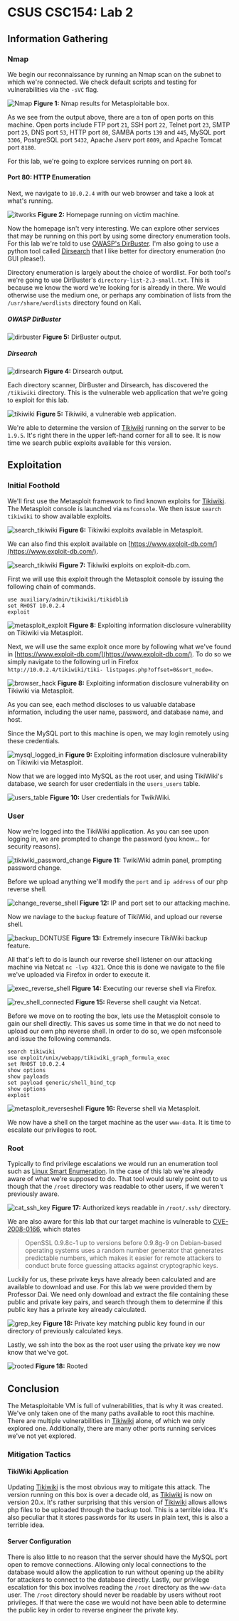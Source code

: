 # CSUS CSC154: Lab 2

## Information Gathering

### Nmap
We begin our reconnaissance by running an Nmap scan on the subnet to which we're connected. We check default scripts and testing for vulnerabilities via the `-sVC` flag.

![Nmap](./writeup/images/nmap.png)
**Figure 1:** Nmap results for Metasploitable box.

As we see from the output above, there are a ton of open ports on this machine. Open ports include FTP port `21`, SSH port `22`, Telnet port `23`, SMTP port `25`, DNS port `53`, HTTP port `80`, SAMBA ports `139` and `445`, MySQL port `3306`, PostgreSQL port `5432`, Apache Jserv port `8009`, and Apache Tomcat port `8180`.  

For this lab, we're going to explore services running on port `80`.


#### Port 80: HTTP Enumeration

Next, we navigate to `10.0.2.4` with our web browser and take a look at what's running.

![itworks](./writeup/images/itworks.png)
**Figure 2:** Homepage running on victim machine.


Now the homepage isn't very interesting. We can explore other services that may be running on this port by using some directory enumeration tools. For this lab we're told to use [OWASP's DirBuster](https://www.owasp.org/index.php/Category:OWASP_DirBuster_Project). I'm also going to use a python tool called [Dirsearch](https://github.com/maurosoria/dirsearch) that I like better for directory enumeration (no GUI please!).

Directory enumeration is largely about the choice of wordlist. For both tool's we're going to use DirBuster's `directory-list-2.3-small.txt`. This is because we know the word we're looking for is already in there. We would otherwise use the medium one, or perhaps any combination of lists from the `/usr/share/wordlists` directory found on Kali.

##### OWASP DirBuster

![dirbuster](./writeup/images/dirbuster.png)
**Figure 5:** DirBuster output.


##### Dirsearch

![dirsearch](./writeup/images/dirsearch.png)
**Figure 4:** Dirsearch output.


Each directory scanner, DirBuster and Dirsearch, has discovered the `/tikiwiki` directory. This is the vulnerable web application that we're going to exploit for this lab.

![tikiwiki](./writeup/images/tikiwiki.png)
**Figure 5:** Tikiwiki, a vulnerable web application.

We're able to determine the version of [Tikiwiki](https://tiki.org/HomePage) running on the server to be `1.9.5`. It's right there in the upper left-hand corner for all to see. It is now time we search public exploits available for this version.


## Exploitation

### Initial Foothold

We'll first use the Metasploit framework to find known exploits for [Tikiwiki](https://tiki.org/HomePage). The Metasploit console is launched via `msfconsole`. We then issue `search tikiwiki` to show available exploits.

![search_tikiwiki](./writeup/images/search_tikiwiki.png)
**Figure 6:** Tikiwiki exploits available in Metasploit.

We can also find this exploit available on [https://www.exploit-db.com/](https://www.exploit-db.com/).

![search_tikiwiki](./writeup/images/exploit_db.png)
**Figure 7:** Tikiwiki exploits on exploit-db.com.

First we will use this exploit through the Metasploit console by issuing the following chain of commands.

```console
use auxiliary/admin/tikiwiki/tikidblib
set RHOST 10.0.2.4
exploit
```

![metasploit_exploit](./writeup/images/metasploit_exploit.png)
**Figure 8:** Exploiting information disclosure vulnerability on Tikiwiki via Metasploit.

Next, we will use the same exploit once more by following what we've found in [https://www.exploit-db.com/](https://www.exploit-db.com/). To do so we simply navigate to the following url in Firefox `http://10.0.2.4/tikiwiki/tiki-
listpages.php?offset=0&sort_mode=`.

![browser_hack](./writeup/images/metasploit_exploit.png)
**Figure 8:** Exploiting information disclosure vulnerability on Tikiwiki via Metasploit.

As you can see, each method discloses to us valuable database information, including the user name, password, and database name, and host.

Since the MySQL port to this machine is open, we may login remotely using these credentials.

![mysql_logged_in](./writeup/images/mysql_logged_in.png)
**Figure 9:** Exploiting information disclosure vulnerability on Tikiwiki via Metasploit.

Now that we are logged into MySQL as the root user, and using TikiWiki's database, we search for user credentials in the `users_users` table.

![users_table](./writeup/images/users.png)
**Figure 10:** User credentials for TwikiWiki.


### User

Now we're logged into the TikiWiki application. As you can see upon logging in, we are prompted to change the password (you know... for security reasons).

![tikiwiki_password_change](./writeup/images/tikiwiki_password_change.png)
**Figure 11:** TwikiWiki admin panel, prompting password change.

Before we upload anything we'll modify the `port` and `ip address` of our php reverse shell.

![change_reverse_shell](./writeup/images/change_reverse_shell.png)
**Figure 12:** IP and port set to our attacking machine.

Now we naviage to the `backup` feature of TikiWiki, and upload our reverse shell.

![backup_DONTUSE](./writeup/images/backup_DONTUSE.png)
**Figure 13:** Extremely insecure TikiWiki backup feature.

All that's left to do is launch our reverse shell listener on our attacking machine via Netcat `nc -lvp 4321`. Once this is done we navigate to the file we've uploaded via Firefox in order to execute it.

![exec_reverse_shell](./writeup/images/exec_reverse_shell.png)
**Figure 14:** Executing our reverse shell via Firefox.

![rev_shell_connected](./writeup/images/reverse_shell_connected.png)
**Figure 15:** Reverse shell caught via Netcat.

Before we move on to rooting the box, lets use the Metasploit console to gain our shell directly. This saves us some time in that we do not need to upload our own php reverse shell. In order to do so, we open msfconsole and issue the following commands.

```console
search tikiwiki
use exploit/unix/webapp/tikiwiki_graph_formula_exec
set RHOST 10.0.2.4
show options
show payloads
set payload generic/shell_bind_tcp
show options
exploit
```

![metasploit_reverseshell](./writeup/images/metasploit_reverseshell.png)
**Figure 16:** Reverse shell via Metasploit.

We now have a shell on the target machine as the user `www-data`. It is time to escalate our privileges to root.

### Root

Typically to find privilege escalations we would run an enumeration tool such as [Linux Smart Enumeration](https://github.com/diego-treitos/linux-smart-enumeration). In the case of this lab we're already aware of what we're supposed to do. That tool would surely point out to us though that the `/root` directory was readable to other users, if we weren't previously aware.

![cat_ssh_key](./writeup/images/cat_ssh_key.png)
**Figure 17:** Authorized keys readable in `/root/.ssh/` directory.

We are also aware for this lab that our target machine is vulnerable to [CVE-2008-0166](https://nvd.nist.gov/vuln/detail/CVE-2008-0166), which states

>OpenSSL 0.9.8c-1 up to versions before 0.9.8g-9 on Debian-based operating systems uses a random number generator that generates predictable numbers, which makes it easier for remote attackers to conduct brute force guessing attacks against cryptographic keys.

Luckily for us, these private keys have already been calculated and are available to download and use. For this lab we were provided them by Professor Dai. We need only download and extract the file containing these public and private key pairs, and search through them to determine if this public key has a private key already calculated.

![grep_key](./writeup/images/grep_key.png)
**Figure 18:** Private key matching public key found in our directory of previously calculated keys.

Lastly, we ssh into the box as the root user using the private key we now know that we've got.

![rooted](./writeup/images/rooted.png)
**Figure 18:** Rooted


## Conclusion
The Metasploitable VM is full of vulnerabilities, that is why it was created. We've only taken one of the many paths available to root this machine. There are multiple vulnerabilities in [Tikiwiki](https://tiki.org/HomePage) alone, of which we only explored one. Additionally, there are many other ports running services we've not yet explored.

### Mitigation Tactics

#### TikiWiki Application
Updating [Tikiwiki](https://tiki.org/HomePage) is the most obvious way to mitigate this attack. The version running on this box is over a decade old, as [Tikiwiki](https://tiki.org/HomePage) is now on version 20.x. It's rather surprising that this version of [Tikiwiki](https://tiki.org/HomePage) allows allows php files to be uploaded through the backup tool. This is a terrible idea. It's also peculiar that it stores passwords for its users in plain text, this is also a terrible idea.

#### Server Configuration
There is also little to no reason that the server should have the MySQL port open to remove connections. Allowing only local connections to the database would allow the application to run without opening up the ability for attackers to connect to the database directly. Lastly, our privilege escalation for this box involves reading the `/root` directory as the `www-data` user. The `/root` directory should never be readable by users without root privileges. If that were the case we would not have been able to determine the public key in order to reverse engineer the private key.  
